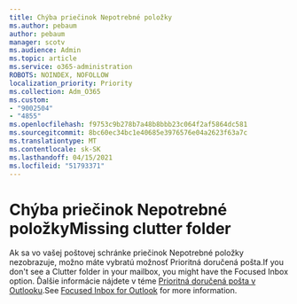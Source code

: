 ```yaml
---
title: Chýba priečinok Nepotrebné položky
ms.author: pebaum
author: pebaum
manager: scotv
ms.audience: Admin
ms.topic: article
ms.service: o365-administration
ROBOTS: NOINDEX, NOFOLLOW
localization_priority: Priority
ms.collection: Adm_O365
ms.custom:
- "9002504"
- "4855"
ms.openlocfilehash: f9753c9b278b7a48b8bbb23c064f2af5864dc581
ms.sourcegitcommit: 8bc60ec34bc1e40685e3976576e04a2623f63a7c
ms.translationtype: MT
ms.contentlocale: sk-SK
ms.lasthandoff: 04/15/2021
ms.locfileid: "51793371"
---
```

# <a name="missing-clutter-folder"></a><span data-ttu-id="a3dde-102">Chýba priečinok Nepotrebné položky</span><span class="sxs-lookup"><span data-stu-id="a3dde-102">Missing clutter folder</span></span>

<span data-ttu-id="a3dde-103">Ak sa vo vašej poštovej schránke priečinok Nepotrebné položky nezobrazuje, možno máte vybratú možnosť Prioritná doručená pošta.</span><span class="sxs-lookup"><span data-stu-id="a3dde-103">If you don't see a Clutter folder in your mailbox, you might have the Focused Inbox option.</span></span> <span data-ttu-id="a3dde-104">Ďalšie informácie nájdete v téme [Prioritná doručená pošta v Outlooku](https://support.office.com/article/focused-inbox-for-outlook-f445ad7f-02f4-4294-a82e-71d8964e3978).</span><span class="sxs-lookup"><span data-stu-id="a3dde-104">See [Focused Inbox for Outlook](https://support.office.com/article/focused-inbox-for-outlook-f445ad7f-02f4-4294-a82e-71d8964e3978) for more information.</span></span>
